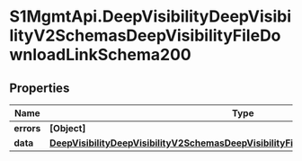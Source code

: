 # S1MgmtApi.DeepVisibilityDeepVisibilityV2SchemasDeepVisibilityFileDownloadLinkSchema200

## Properties
Name | Type | Description | Notes
------------ | ------------- | ------------- | -------------
**errors** | **[Object]** | Errors | [optional] 
**data** | [**DeepVisibilityDeepVisibilityV2SchemasDeepVisibilityFileDownloadLinkSchema200Data**](DeepVisibilityDeepVisibilityV2SchemasDeepVisibilityFileDownloadLinkSchema200Data.md) |  | [optional] 


